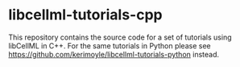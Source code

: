 # libcellml-tutorials-cpp

This repository contains the source code for a set of tutorials using libCellML in C++.  For the same tutorials in Python please see https://github.com/kerimoyle/libcellml-tutorials-python instead.
